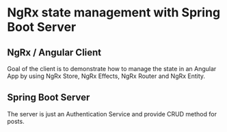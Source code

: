 # NgRx state management with Spring Boot Server

## NgRx / Angular Client

Goal of the client is to demonstrate how to manage the state in an Angular App by using NgRx Store, NgRx Effects, NgRx Router and NgRx Entity.

## Spring Boot Server

The server is just an Authentication Service and provide CRUD method for posts.